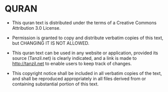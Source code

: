 # QURAN

  - This quran text is distributed under the terms of a 
    Creative Commons Attribution 3.0 License.

  - Permission is granted to copy and distribute verbatim copies 
    of this text, but CHANGING IT IS NOT ALLOWED.

  - This quran text can be used in any website or application, 
    provided its source (Tanzil.net) is clearly indicated, and 
    a link is made to http://tanzil.net to enable users to keep
    track of changes.

  - This copyright notice shall be included in all verbatim copies 
    of the text, and shall be reproduced appropriately in all files 
    derived from or containing substantial portion of this text.
